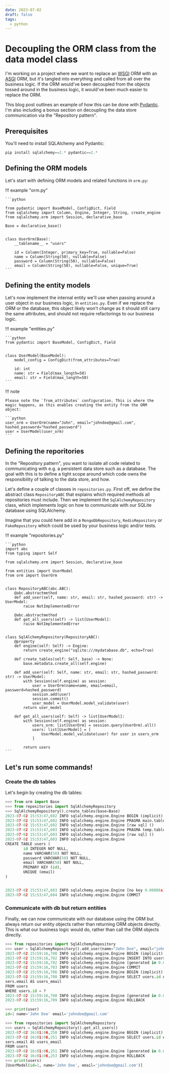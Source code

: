 ```yaml
---
date: 2023-07-02
draft: false
tags:
  - python
---
```


# Decoupling the ORM class from the data model class

I'm working on a project where we want to replace an [WSGI](https://en.wikipedia.org/wiki/Web_Server_Gateway_Interface) ORM with an [ASGI](https://en.wikipedia.org/wiki/Asynchronous_Server_Gateway_Interface) ORM, but it's tangled into everything and called from all over the business logic. If the ORM would've been decoupled from the objects tossed around in the business logic, it would've been much easier to replace the ORM.

This blog post outlines an example of how this can be done with [Pydantic](https://github.com/pydantic/pydantic). I'm also including a bonus section on decoupling the data store communication via the "Repository pattern".

<!-- more -->

## Prerequisites

You'll need to install SQLAlchemy and Pydantic:

```python
pip install sqlalchemy==2.* pydantic==2.*
```

## Defining the ORM models

Let's start with defining ORM models and related functions in `orm.py`:

!!! example "orm.py"

    ```python

    from pydantic import BaseModel, ConfigDict, Field
    from sqlalchemy import Column, Engine, Integer, String, create_engine
    from sqlalchemy.orm import Session, declarative_base

    Base = declarative_base()


    class UserOrm(Base):
        __tablename__ = "users"

        id = Column(Integer, primary_key=True, nullable=False)
        name = Column(String(50), nullable=False)
        password = Column(String(50), nullable=False)
        email = Column(String(50), nullable=False, unique=True)
    ```

## Defining the entity models

Let's now implement the internal entity we'll use when passing around a user object in our business logic, in `entities.py`. Even if we replace the ORM or the database, this object likely won't change as it should still carry the same attributes, and should not require refactorings to our business logic.

!!! example "entities.py"

    ```python
    from pydantic import BaseModel, ConfigDict, Field


    class UserModel(BaseModel):
        model_config = ConfigDict(from_attributes=True)

        id: int
        name: str = Field(max_length=50)
        email: str = Field(max_length=50)
    ```

!!! note

    Please note the `from_attributes` configuration. This is where the magic happens, as this enables creating the entity from the ORM object:

    ```python
    user_orm = UserOrm(name="John", email="johndoe@gmail.com", hashed_password="hashed_password")
    user = UserModel(user_orm)
    ```

## Defining the reporitories

In the "Repository pattern", you want to isolate all code related to communicating with e.g. a persistent data store such as a database. The goal with this is to define a tight scope around which code owns the responsibility of talking to the data store, and how.

Let's define a couple of classes in `repositories.py`. First off, we define the abstract class `RepositoryABC` that explains which required methods all repositories must include. Then we implement the `SqlAlchemyRepository` class, which implements logic on how to communicate with our SQLite database using SQLAlchemy.

Imagine that you could here add in a `MongoDbRepository`, `RedisRepository` or `FakeRepository` which could be used by your business logic and/or tests.

!!! example "repositories.py"

    ```python
    import abc
    from typing import Self

    from sqlalchemy.orm import Session, declarative_base

    from entities import UserModel
    from orm import UserOrm


    class RepositoryABC(abc.ABC):
        @abc.abstractmethod
        def add_user(self, name: str, email: str, hashed_password: str) -> UserModel:
            raise NotImplementedError

        @abc.abstractmethod
        def get_all_users(self) -> list[UserModel]:
            raise NotImplementedError


    class SqlAlchemyRepository(RepositoryABC):
        @property
        def engine(self: Self) -> Engine:
            return create_engine("sqlite:///mydatabase.db", echo=True)

        def create_tables(self: Self, base) -> None:
            base.metadata.create_all(self.engine)

        def add_user(self: Self, name: str, email: str, hashed_password: str) -> UserModel:
            with Session(self.engine) as session:
                user = UserOrm(name=name, email=email, password=hashed_password)
                session.add(user)
                session.commit()
                user_model = UserModel.model_validate(user)
            return user_model

        def get_all_users(self: Self) -> list[UserModel]:
            with Session(self.engine) as session:
                users_orm: list[UserOrm] = session.query(UserOrm).all()
                users: list[UserModel] = [
                    UserModel.model_validate(user) for user in users_orm
                ]

            return users
    ```

## Let's run some commands!

### Create the db tables

Let's begin by creating the db tables:

```python
>>> from orm import Base
>>> from repositories import SqlAlchemyRepository
>>> SqlAlchemyRepository().create_tables(base=Base)
2023-07-02 15:53:47,602 INFO sqlalchemy.engine.Engine BEGIN (implicit)
2023-07-02 15:53:47,602 INFO sqlalchemy.engine.Engine PRAGMA main.table_info("users")
2023-07-02 15:53:47,602 INFO sqlalchemy.engine.Engine [raw sql] ()
2023-07-02 15:53:47,603 INFO sqlalchemy.engine.Engine PRAGMA temp.table_info("users")
2023-07-02 15:53:47,603 INFO sqlalchemy.engine.Engine [raw sql] ()
2023-07-02 15:53:47,603 INFO sqlalchemy.engine.Engine
CREATE TABLE users (
        id INTEGER NOT NULL,
        name VARCHAR(50) NOT NULL,
        password VARCHAR(50) NOT NULL,
        email VARCHAR(50) NOT NULL,
        PRIMARY KEY (id),
        UNIQUE (email)
)


2023-07-02 15:53:47,603 INFO sqlalchemy.engine.Engine [no key 0.00006s] ()
2023-07-02 15:53:47,604 INFO sqlalchemy.engine.Engine COMMIT
```

### Communicate with db but return entities

Finally, we can now communicate with our database using the ORM but always return our entity objects rather than returning ORM objects directly. This is what our business logic would do, rather than call the ORM objects directly.

```python
>>> from repositories import SqlAlchemyRepository
>>> user = SqlAlchemyRepository().add_user(name="John Doe", email="johndoe@gmail.com", hashed_password="hashed_password")
2023-07-02 15:59:16,700 INFO sqlalchemy.engine.Engine BEGIN (implicit)
2023-07-02 15:59:16,702 INFO sqlalchemy.engine.Engine INSERT INTO users (name, password, email) VALUES (?, ?, ?)
2023-07-02 15:59:16,702 INFO sqlalchemy.engine.Engine [generated in 0.00024s] ('John Doe', 'hashed_password', 'johndoe@gmail.com')
2023-07-02 15:59:16,703 INFO sqlalchemy.engine.Engine COMMIT
2023-07-02 15:59:16,706 INFO sqlalchemy.engine.Engine BEGIN (implicit)
2023-07-02 15:59:16,708 INFO sqlalchemy.engine.Engine SELECT users.id AS users_id, users.name AS users_name, users.password AS users_password, u
sers.email AS users_email
FROM users
WHERE users.id = ?
2023-07-02 15:59:16,708 INFO sqlalchemy.engine.Engine [generated in 0.00015s] (1,)
2023-07-02 15:59:16,709 INFO sqlalchemy.engine.Engine ROLLBACK

>>> print(user)
id=1 name='John Doe' email='johndoe@gmail.com'
```

```python
>>> from repositories import SqlAlchemyRepository
>>> users = SqlAlchemyRepository().get_all_users()
2023-07-02 16:01:06,250 INFO sqlalchemy.engine.Engine BEGIN (implicit)
2023-07-02 16:01:06,251 INFO sqlalchemy.engine.Engine SELECT users.id AS users_id, users.name AS users_name, users.password AS users_password, u
sers.email AS users_email
FROM users
2023-07-02 16:01:06,251 INFO sqlalchemy.engine.Engine [generated in 0.00032s] ()
2023-07-02 16:01:06,253 INFO sqlalchemy.engine.Engine ROLLBACK
>>> print(users)
[UserModel(id=1, name='John Doe', email='johndoe@gmail.com')]
```

